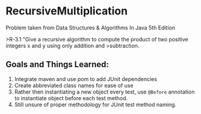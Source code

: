 RecursiveMultiplication
=======================
<p>Problem taken from Data Structures & Algorithms In Java 5th Edition</p>
>R-3.1 "Give a recursive algorithm to compute the product of two positive integers x and y using only addition and >subtraction.

Goals and Things Learned:<br/>
-----------------------
  1. Integrate maven and use pom to add JUnit dependencies
  2. Create abbreviated class names for ease of use
  3. Rather then instantiating a new object every test, use <code>@Before</code> annotation to instantiate object before each test method.
  4. Still unsure of proper methodology for JUnit test method naming.
